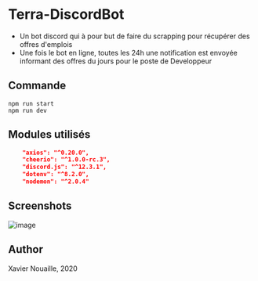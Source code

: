 # Terra-DiscordBot

* Un bot discord qui à pour but de faire du scrapping pour récupérer des offres d'emplois
* Une fois le bot en ligne, toutes les 24h une notification est envoyée informant des offres du jours pour le poste de Developpeur

## Commande

```node
npm run start
npm run dev
```

## Modules utilisés

```json
    "axios": "^0.20.0",
    "cheerio": "^1.0.0-rc.3",
    "discord.js": "^12.3.1",
    "dotenv": "^8.2.0",
    "nodemon": "^2.0.4"
```

## Screenshots

![image](https://user-images.githubusercontent.com/68466322/91641294-a9b22200-ea23-11ea-89c6-50019c5cc0a3.png)


## Author

Xavier Nouaille, 2020

